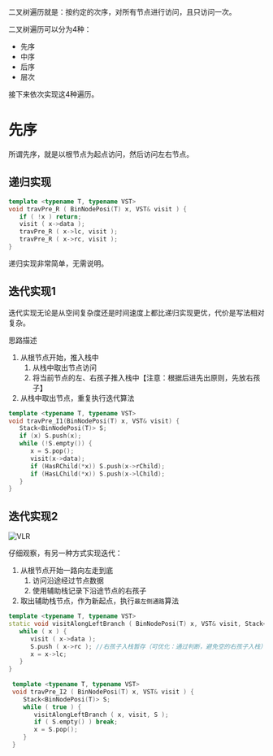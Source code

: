 二叉树遍历就是：按约定的次序，对所有节点进行访问，且只访问一次。

二叉树遍历可以分为4种：
- 先序
- 中序
- 后序
- 层次

接下来依次实现这4种遍历。

# 先序
所谓先序，就是以根节点为起点访问，然后访问左右节点。

## 递归实现
```c++
template <typename T, typename VST>
void travPre_R ( BinNodePosi(T) x, VST& visit ) { 
   if ( !x ) return; 
   visit ( x->data ); 
   travPre_R ( x->lc, visit ); 
   travPre_R ( x->rc, visit ); 
} 
```

递归实现非常简单，无需说明。

## 迭代实现1
迭代实现无论是从空间复杂度还是时间速度上都比递归实现更优，代价是写法相对复杂。

思路描述
1. 从根节点开始，推入栈中
   1. 从栈中取出节点访问
   2. 将当前节点的左、右孩子推入栈中【注意：根据后进先出原则，先放右孩子】
2. 从栈中取出节点，重复执行迭代算法
```c++
template <typename T, typename VST> 
void travPre_I1(BinNodePosi(T) x, VST& visit) { 
   Stack<BinNodePosi(T)> S; 
   if (x) S.push(x); 
   while (!S.empty()) {
      x = S.pop(); 
      visit(x->data); 
      if (HasRChild(*x)) S.push(x->rChild); 
      if (HasLChild(*x)) S.push(x->lChild); 
   } 
} 
```

## 迭代实现2

![VLR](https://pic.imgdb.cn/item/62258eda5baa1a80abeb0ab2.jpg)

仔细观察，有另一种方式实现迭代：
1. 从根节点开始一路向左走到底
   1. 访问沿途经过节点数据
   2. 使用辅助栈记录下沿途节点的右孩子
2. 取出辅助栈节点，作为新起点，执行`最左侧通路`算法

```c++
template <typename T, typename VST> 
static void visitAlongLeftBranch ( BinNodePosi(T) x, VST& visit, Stack<BinNodePosi(T)>& S ) { 
   while ( x ) { 
      visit ( x->data ); 
      S.push ( x->rc ); //右孩子入栈暂存（可优化：通过判断，避免空的右孩子入栈） 
      x = x->lc; 
   } 
} 
  
 template <typename T, typename VST> 
 void travPre_I2 ( BinNodePosi(T) x, VST& visit ) {  
    Stack<BinNodePosi(T)> S;
    while ( true ) { 
       visitAlongLeftBranch ( x, visit, S );
       if ( S.empty() ) break; 
       x = S.pop(); 
    } 
 } 
```

